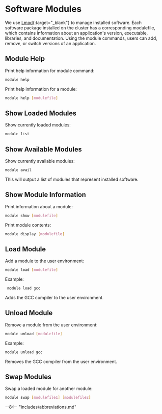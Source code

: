 # Software Modules

We use [Lmod](https://lmod.readthedocs.io/en/latest/){:target="_blank"} to manage installed software. Each software package installed on the cluster has a corresponding modulefile, which contains information about an application's version, executable, libraries, and documentation. Using the module commands, users can add, remove, or switch versions of an application.

## Module Help

Print help information for module command:

```bash
module help
```

Print help information for a module:

```bash
module help [modulefile]
```

## Show Loaded Modules

Show currently loaded modules:

```bash
module list
```

## Show Available Modules

Show currently available modules:

```bash
module avail
```

This will output a list of modules that represent installed software.

## Show Module Information

Print information about a module:

```bash
module show [modulefile]
```

Print module contents:

```bash
module display [modulefile]
```

## Load Module

Add a module to the user environment:

```bash
module load [modulefile]
```

Example:

```bash
 module load gcc
```

Adds the GCC compiler to the user environment.

## Unload Module

Remove a module from the user environment:

```bash
module unload [modulefile]
```

Example:

```bash
module unload gcc
```

Removes the GCC compiler from the user environment.

## Swap Modules

Swap a loaded module for another module:

```bash
module swap [modulefile1] [modulefile2]
```

--8<-- "includes/abbreviations.md"
